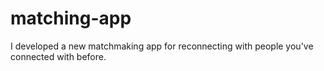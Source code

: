 # matching-app
I developed a new matchmaking app for reconnecting with people you've connected with before. 
